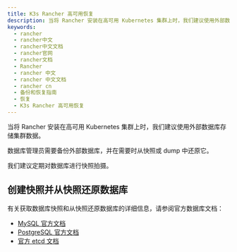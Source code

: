 ```yaml
---
title: K3s Rancher 高可用恢复
description: 当将 Rancher 安装在高可用 Kubernetes 集群上时，我们建议使用外部数据库存储集群数据。数据库管理员将需要备份外部数据库，并在需要时从快照或 dump 中还原它。我们建议定期对数据库进行快照拍摄。
keywords:
  - rancher
  - rancher中文
  - rancher中文文档
  - rancher官网
  - rancher文档
  - Rancher
  - rancher 中文
  - rancher 中文文档
  - rancher cn
  - 备份和恢复指南
  - 恢复
  - K3s Rancher 高可用恢复
---
```


当将 Rancher 安装在高可用 Kubernetes 集群上时，我们建议使用外部数据库存储集群数据。

数据库管理员需要备份外部数据库，并在需要时从快照或 dump 中还原它。

我们建议定期对数据库进行快照拍摄。

## 创建快照并从快照还原数据库

有关获取数据库快照和从快照还原数据库的详细信息，请参阅官方数据库文档：

- [MySQL 官方文档](https://dev.mysql.com/doc/refman/8.0/en/replication-snapshot-method.html)
- [PostgreSQL 官方文档](https://www.postgresql.org/docs/8.3/backup-dump.html)
- [官方 etcd 文档](https://github.com/etcd-io/website/blob/master/content/docs/current/op-guide/recovery.md)
